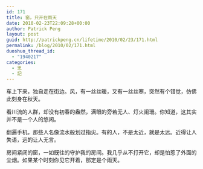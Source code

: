 ```yaml
---
id: 171
title: 窗，只开在雨天
date: 2010-02-23T22:09:28+00:00
author: Patrick Peng
layout: post
guid: http://patrickpeng.cn/lifetime/2010/02/23/171.html
permalink: /blog/2010/02/171.html
duoshuo_thread_id:
  - "1940217"
categories:
  - 思
  - 記
---
```

<p>车上下来，独自走在街边。风，有一丝丝暖，又有一丝丝寒，突然有个错觉，仿佛此刻身在秋天。</p>  <p>看川流的人群，却没有初春的盎然，满眼的旁若无人、灯火阑珊。你知道，这其实并不是一个人的悠闲。</p>  <p>翻遍手机，那些人名像流水般划过指尖。有的人，不是太近，就是太远。近得让人失语，远的让人无言。</p>  <p>房间紧闭的窗，一如既往的守护我的房间。我几乎从不打开它，却是怕惹了外面的尘烟。如果某个时刻你见它开着，那定是个雨天。</p>